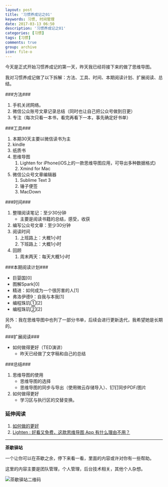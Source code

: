 ```yaml
---
layout: post
title: '习惯养成记之01'
keywords: 习惯, 时间管理
date: 2017-03-13 06:50
description: '习惯养成记之01'
categories: [习惯]
tags: [习惯]
comments: true
group: archive
icon: file-o
---
```


今天是正式开始习惯养成记的第一天，昨天我已经将接下来的做了思维导图。

我对习惯养成记做了以下拆解：方法、工具、时间、本期阅读计划、扩展阅读、总结。

<!-- more -->

###方法###

1. 手机关闭网络。
2. 微信公众账号文章记录总结（同时也让自己把公众号做到日更）
3. 专注（每次只看一本书，看完再看下一本，事先确定好书单）

###工具###

1. 本期30天主要以微信读书为主
2. kindle
3. 纸质书
4. 思维导图
	1. Lighten for iPhone(iOS上的一款思维导图应用，可导出多种数据格式)
	2. Xmind for Mac
5. 微信公众号文章编辑器
	1. 	Sublime Text 3
	2. 锤子便签
	3. MacDown

###时间###

1. 整理阅读笔记：至少30分钟
	- 主要是阅读书籍的总结，感受，收获
2. 编写公众号文章：至少30分钟
3. 阅读时间
	1. 上班路上：大概1小时
	2. 下班路上：大概1小时
4. 回顾
	1. 周末两天：每天大概1小时

###本期阅读计划###

- 巨婴国[0]
- 图解Spark[0]
- 精进：如何成为一个很厉害的人[1]
- 弗洛伊德9：自我与本我[1]
- 编程珠玑①[2]
- 编程珠玑②[2]

另外：我在思维导图中也列了一部分书单，后续会进行更新迭代，我希望她是长期的。

###扩展阅读###

- 如何做得更好（TED演讲）
	- 昨天已经做了文字稿和自己的总结

###总结###

1. 思维导图的使用
	- 思维导图的选择
	- 思维导图的同步与导出（使用微云存储导入）、钉钉同步PDF/图片
2. 如何做得更好
	- 学习区与执行区的交替变换。

### 延伸阅读 ###

1. [如何做的更好](http://open.163.com/movie/2017/2/C/U/MCC01J0QP_MCC021ACU.html)
2. [Lighten : 好看又免费，这款思维导图 App 有什么理由不用？](http://www.ifanr.com/app/735484)

----

**茶歇驿站**

一个让你可以在茶歇之余，停下来看一看，里面的内容或许对你有一些帮助。

这里的内容主要是团队管理，个人管理，后台技术相关，其他个人杂想。

![茶歇驿站二维码](http://ww4.sinaimg.cn/large/824dcde4gw1f358o5j022j20by0bywf8.jpg)
